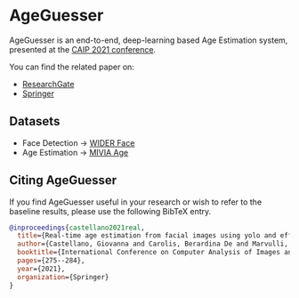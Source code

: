 # AgeGuesser

AgeGuesser is an end-to-end, deep-learning based Age Estimation system, presented at the [CAIP 2021 conference](http://cyprusconferences.org/caip2021/).

You can find the related paper on:
- [ResearchGate](https://www.researchgate.net/publication/355777953_Real-Time_Age_Estimation_from_Facial_Images_Using_YOLO_and_EfficientNet)
- [Springer](https://link.springer.com/chapter/10.1007/978-3-030-89131-2_25)

## Datasets

- Face Detection -> [WIDER Face](http://shuoyang1213.me/WIDERFACE/)
- Age Estimation -> [MIVIA Age](https://gta2021.unisa.it/)

## Citing AgeGuesser

If you find AgeGuesser useful in your research or wish to refer to the baseline results, please use the following BibTeX entry.

```BibTeX
@inproceedings{castellano2021real,
  title={Real-time age estimation from facial images using yolo and efficientnet},
  author={Castellano, Giovanna and Carolis, Berardina De and Marvulli, Nicola and Sciancalepore, Mauro and Vessio, Gennaro},
  booktitle={International Conference on Computer Analysis of Images and Patterns},
  pages={275--284},
  year={2021},
  organization={Springer}
}
